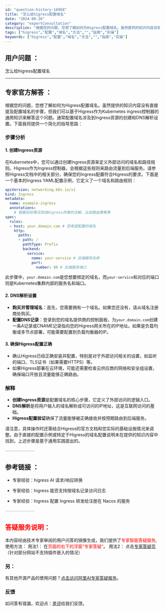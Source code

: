```yaml
---
id: "question-history-16968"
title: "怎么给higress配置域名"
date: "2024-09-26"
category: "expertConsultation"
description: "根据您的问题，您想了解如何为Higress配置域名。虽然提供的知识内容没有直接提及配置域名的步骤，但我们可以基于Higress作为Kubernetes ingress控制器的通用知识来解答这个问题。通常配置域名涉及到Ingress资源的创建和DNS解析设置。下面我将提供一个简化的指导思路：### 步"
tags: ["higress","配置","域名","方法","","指南","实操"]
keywords: ["higress","配置","域名","方法","","指南","实操"]
---
```


## 用户问题 ： 
 怎么给higress配置域名  

---------------
## 专家官方解答 ：

根据您的问题，您想了解如何为Higress配置域名。虽然提供的知识内容没有直接提及配置域名的步骤，但我们可以基于Higress作为Kubernetes ingress控制器的通用知识来解答这个问题。通常配置域名涉及到Ingress资源的创建和DNS解析设置。下面我将提供一个简化的指导思路：

### 步骤分析

#### 1. 创建Ingress资源
在Kubernetes中，您可以通过创建Ingress资源来定义外部访问的域名和路径规则。Higress作为Ingress控制器，会根据这些规则来路由流量到后端服务。请参照Higress文档中的相关部分，确保您的Ingress配置符合Higress的要求。下面是一个基本的Ingress YAML配置示例，它定义了一个域名和路由规则：

```yaml
apiVersion: networking.k8s.io/v1
kind: Ingress
metadata:
  name: example-ingress
  annotations:
    # 根据实际情况添加Higress所需的注解，比如路由策略等
spec:
  rules:
  - host: your.domain.com # 您希望配置的域名
    http:
      paths:
      - path: /
        pathType: Prefix
        backend:
          service:
            name: your-service # 后端服务名称
            port:
              number: 80 # 后端服务端口
```
此步骤中，`your.domain.com`是您想要绑定的域名，而`your-service`和对应的端口则是Kubernetes集群内部的服务名和端口。

#### 2. DNS解析设置
- **购买并管理域名**：首先，您需要拥有一个域名。如果您还没有，请从域名注册商处购买。
- **配置DNS记录**：登录到您的域名提供商的控制面板，为`your.domain.com`创建一条A记录或CNAME记录指向您的Higress网关所在的IP地址。如果是负载均衡或多节点部署，可能需要配置到负载均衡器的IP。

#### 3. 确保Higress配置正确
- 确认Higress已经正确安装并配置，特别是对于外部访问相关的设置，如监听的端口、TLS证书（如果需要HTTPS）等。
- 如果Higress部署在云环境，可能还需要检查云供应商的网络和安全组设置，确保端口开放且流量能够正确路由。

### 解释
- **创建Ingress资源**是配置域名的核心步骤，它定义了外部访问的逻辑入口。
- **DNS解析**是将用户输入的域名解析成可访问的IP地址，这是互联网访问的基础。
- **Higress配置验证**确保了流量能够被正确接收并按预期路由到后端服务。

请注意，具体操作时还需结合Higress的官方文档和您实际的基础设施情况来调整。由于直接的配置示例或特定于Higress的域名配置说明未在提供的知识内容中找到，上述步骤是基于通用实践提出的。


<font color="#949494">---------------</font> 


## 参考链接 ：

* 专家经验：higress AI 请求/响应转换 
 
 * 专家经验：higress 能否支持按域名记录访问日志 
 
 * 专家经验：higress 配置 Ingress 转发给注册在 Nacos 的服务 


 <font color="#949494">---------------</font> 
 


## <font color="#FF0000">答疑服务说明：</font> 

本内容经由技术专家审阅的用户问答的镜像生成，我们提供了<font color="#FF0000">专家智能答疑服务</font>,使用方法：
用法1： 在<font color="#FF0000">页面的右下的浮窗”专家答疑“</font>。
用法2： 点击[专家答疑页](https://answer.opensource.alibaba.com/docs/intro)（针对部分网站不支持插件嵌入的情况）
### 另：


有其他开源产品的使用问题？[点击访问阿里AI专家答疑服务](https://answer.opensource.alibaba.com/docs/intro)。
### 反馈
如问答有错漏，欢迎点：[差评](https://ai.nacos.io/user/feedbackByEnhancerGradePOJOID?enhancerGradePOJOId=16974)给我们反馈。
